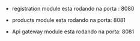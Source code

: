 - registration module esta rodando na porta : 8080


- products module esta rodando na porta: 8081


- Api gateway module esta rodando na porta: 8081